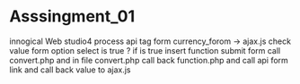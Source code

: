 # Asssingment_01
innogical
Web studio4
 process api
  tag form currency_forom -> ajax.js check value form option select is true ? 
  if is true insert function submit form call convert.php and in file convert.php call back function.php and call api form link
  and call back value to ajax.js
